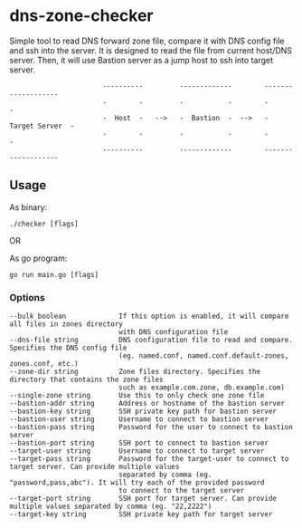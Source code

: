 # dns-zone-checker
Simple tool to read DNS forward zone file, compare it with DNS config file and ssh into the server. It is designed to read the file from current host/DNS server. Then, it will use Bastion server as a jump host to ssh into target server.

```
                       ----------         -------------        -------------------
                       -        -         -           -        -                 -
                       -  Host  -   -->   -  Bastion  -  -->   -  Target Server  -
                       -        -         -           -        -                 -
                       ----------         -------------        -------------------
```
## Usage
As binary:
```
./checker [flags]
```
OR

As go program:
```
go run main.go [flags]
```
### Options
```
--bulk boolean             If this option is enabled, it will compare all files in zones directory 
                           with DNS configuration file
--dns-file string          DNS configuration file to read and compare. Specifies the DNS config file 
                           (eg. named.conf, named.conf.default-zones, zones.conf, etc.)
--zone-dir string          Zone files directory. Specifies the directory that contains the zone files 
                           such as example.com.zone, db.example.com)
--single-zone string       Use this to only check one zone file
--bastion-addr string      Address or hostname of the bastion server
--bastion-key string       SSH private key path for bastion server
--bastion-user string      Username to connect to bastion server
--bastion-pass string      Password for the user to connect to bastion server
--bastion-port string      SSH port to connect to bastion server
--target-user string       Username to connect to target server
--target-pass string       Password for the target-user to connect to target server. Can provide multiple values
                           separated by comma (eg. "password,pass,abc"). It will try each of the provided password
                           to connect to the target server
--target-port string       SSH port for target server. Can provide multiple values separated by comma (eg. "22,2222")
--target-key string        SSH private key path for target server 
```
